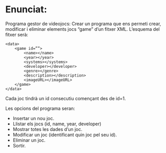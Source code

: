 # Enunciat:

Programa gestor de videojocs:
Crear un programa que ens permeti crear, modificar i eliminar elements jocs “game” d’un fitxer XML.
L’esquema del fitxer serà:

```
<data>
	<game id=””>
		<name></name>
		<year></year>
		<systems></systems>
		<developer></developer>
		<genre></genre>
		<description></description>
		<imageURL></imageURL>
	</game>
</data>
```

Cada joc tindrà un id consecutiu començant des de id=1.

Les opcions del programa seran:

- Insertar un nou joc.
- Llistar els jocs (id, name, year, developer)
- Mostrar totes les dades d’un joc.
- Modificar un joc (identificant quin joc pel seu id).
- Eliminar un joc.
- Sortir.



